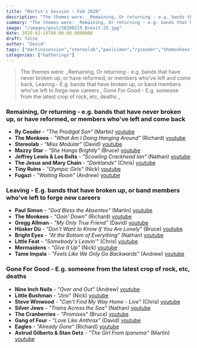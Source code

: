 ```yaml
---
title: "Martin's Session - Feb 2020"
description: "The themes were: _Remaining, Or returning - e.g. bands that have never broken up, or have reformed, or members who've left and come back, Leaving - E.g. bands that have broken up, or band members who've left to forge new careers , Gone For Good - E.g. someone from the latest crop of rock, etc, deaths _"
summary: "The themes were: _Remaining, Or returning - e.g. bands that have never broken up, or have reformed, or members who've left and come back, Leaving - E.g. bands that have broken up, or band members who've left to forge new careers , Gone For Good - E.g. someone from the latest crop of rock, etc, deaths _"
image: "/images/post/20200219_Brexit-25.jpg"
date: 2020-02-18T00:00:00.0000000
draft: false
author: "David"
tags: ["martinssession","stereolab","paulsimon","rycooder","themonkees","tameimpala","mazzystar","greggallman","eagles","brighteyes","conoroberst","tinyruins","littlefeat","nin","gangoffour","thejesusandmarychain","fugazi","huskerdu","jeffreylewis","thecranberries","stangetz","mermaidens","silverjews","stevewinwood","littlebushman","astrudgilberto"]
categories: ["Gatherings"]
---
```

> The themes were: _Remaining, Or returning - e.g. bands that have never broken up, or have reformed, or members who've left and come back, Leaving - E.g. bands that have broken up, or band members who've left to forge new careers , Gone For Good - E.g. someone from the latest crop of rock, etc, deaths _
### Remaining, Or returning - e.g. bands that have never broken up, or have reformed, or members who've left and come back
- **Ry Cooder** - _"The Prodigal Son"_ (Martin) [youtube](https://www.youtube.com/watch?v=HEUIZWyieAk)
- **The Monkees** - _"What Am I Doing Hanging Around"_ (Richard) [youtube](https://www.youtube.com/watch?v=tXhw4N7uhBY)
- **Stereolab** - _"Miss Modular"_ (David) [youtube](https://www.youtube.com/watch?v=a_uzmCxzWLs)
- **Mazzy Star** - _"She Hangs Brightly"_ (Bruce) [youtube](https://www.youtube.com/watch?v=5swItt732EM)
- **Jeffrey Lewis & Los Bolts** - _"Scowling Crackhead Ian"_ (Nathan) [youtube](https://www.youtube.com/watch?v=Krh0eNnSwk0)
- **The Jesus and Mary Chain** - _"Darklands"_ (Chris) [youtube](https://www.youtube.com/watch?v=_w9sCTtZ9EA)
- **Tiny Ruins** - _"Olympic Girls"_ (Nick) [youtube](https://www.youtube.com/watch?v=kEtxoqGYGyM)
- **Fugazi** - _"Waiting Room"_ (Andrew) [youtube](https://www.youtube.com/watch?v=C3LXkdpHNOQ)
### Leaving - E.g. bands that have broken up, or band members who've left to forge new careers 
- **Paul Simon** - _"God Bless the Absentee"_ (Martin) [youtube](https://www.youtube.com/watch?v=iY6XhcRYe-o)
- **The Monkees** - _"Goin' Down"_ (Richard) [youtube](https://www.youtube.com/watch?v=fWRNUQWKhA8)
- **Gregg Allman** - _"My Only True Friend"_ (David) [youtube](https://www.youtube.com/watch?v=DtJHGb5923Y)
- **Hüsker Dü** - _"Don't Want to Know If You Are Lonely"_ (Bruce) [youtube](https://www.youtube.com/watch?v=DxKcEurO5jA)
- **Bright Eyes** - _"At the Bottom of Everything"_ (Nathan) [youtube](https://www.youtube.com/watch?v=2GHyLhbdzN0)
- **Little Feat** - _"Somebody's Leavin'"_ (Chris) [youtube](https://www.youtube.com/watch?v=4K_BorKu2n8)
- **Mermaidens** - _"Give It Up"_ (Nick) [youtube](https://www.youtube.com/watch?v=VXFKfxmkAHA)
- **Tame Impala** - _"Feels Like We Only Go Backwards"_ (Andrew) [youtube](https://www.youtube.com/watch?v=wycjnCCgUes)
### Gone For Good - E.g. someone from the latest crop of rock, etc, deaths 
- **Nine Inch Nails** - _"Over and Out"_ (Andrew) [youtube](https://www.youtube.com/watch?v=h-XlN3N2fis)
- **Little Bushman** - _"Jimi"_ (Nick) [youtube](https://www.youtube.com/watch?v=wUw2a3PypUI)
- **Steve Winwood** - _"Can't Find My Way Home - Live"_ (Chris) [youtube](https://www.youtube.com/watch?v=8L82II1lNjo)
- **Silver Jews** - _"Trains Across the Sea"_ (Nathan) [youtube](https://www.youtube.com/watch?v=Da2OCjxF-3s)
- **The Cranberries** - _"Promises"_ (Bruce) [youtube](https://www.youtube.com/watch?v=hUFPooqKllA)
- **Gang of Four** - _"Love Like Anthrax"_ (David) [youtube](https://www.youtube.com/watch?v=aj-h3zmGVO4)
- **Eagles** - _"Already Gone"_ (Richard) [youtube](https://www.youtube.com/watch?v=NkqUMG6uycM)
- **Astrud Gilberto & Stan Getz** - _"The Girl From Ipanema"_ (Martin) [youtube](https://www.youtube.com/watch?v=sVdaFQhS86E)
